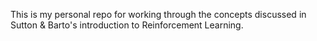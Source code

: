 This is my personal repo for working through the concepts discussed in Sutton & Barto's introduction to Reinforcement Learning. 
